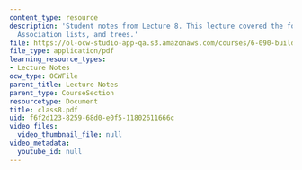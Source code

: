 ```yaml
---
content_type: resource
description: 'Student notes from Lecture 8. This lecture covered the following topics:
  Association lists, and trees.'
file: https://ol-ocw-studio-app-qa.s3.amazonaws.com/courses/6-090-building-programming-experience-a-lead-in-to-6-001-january-iap-2005/f6f2d123825968d0e0f511802611666c_class8.pdf
file_type: application/pdf
learning_resource_types:
- Lecture Notes
ocw_type: OCWFile
parent_title: Lecture Notes
parent_type: CourseSection
resourcetype: Document
title: class8.pdf
uid: f6f2d123-8259-68d0-e0f5-11802611666c
video_files:
  video_thumbnail_file: null
video_metadata:
  youtube_id: null
---
```

